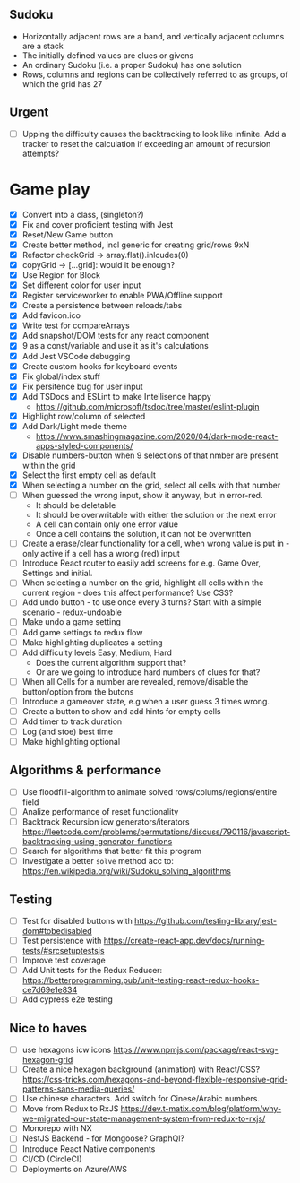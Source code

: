 ## Sudoku

-   Horizontally adjacent rows are a band, and vertically adjacent columns are a stack
-   The initially defined values are clues or givens
-   An ordinary Sudoku (i.e. a proper Sudoku) has one solution
-   Rows, columns and regions can be collectively referred to as groups, of which the grid has 27

## Urgent

-   [ ] Upping the difficulty causes the backtracking to look like infinite. Add a tracker to reset the calculation if exceeding an amount of recursion attempts?

# Game play

-   [x] Convert into a class, (singleton?)
-   [x] Fix and cover proficient testing with Jest
-   [x] Reset/New Game button
-   [x] Create better method, incl generic for creating grid/rows 9xN
-   [x] Refactor checkGrid -> array.flat().inlcudes(0)
-   [x] copyGrid -> [...grid]: would it be enough?
-   [x] Use Region for Block
-   [x] Set different color for user input
-   [x] Register serviceworker to enable PWA/Offline support
-   [x] Create a persistence between reloads/tabs
-   [x] Add favicon.ico
-   [x] Write test for compareArrays
-   [x] Add snapshot/DOM tests for any react component
-   [x] 9 as a const/variable and use it as it's calculations
-   [x] Add Jest VSCode debugging
-   [x] Create custom hooks for keyboard events
-   [x] Fix global/index stuff
-   [x] Fix persitence bug for user input
-   [x] Add TSDocs and ESLint to make Intellisence happy
    -   https://github.com/microsoft/tsdoc/tree/master/eslint-plugin
-   [x] Highlight row/column of selected
-   [x] Add Dark/Light mode theme
    -   https://www.smashingmagazine.com/2020/04/dark-mode-react-apps-styled-components/
-   [x] Disable numbers-button when 9 selections of that nmber are present within the grid
-   [x] Select the first empty cell as default
-   [x] When selecting a number on the grid, select all cells with that number
-   [ ] When guessed the wrong input, show it anyway, but in error-red.
    -   It should be deletable
    -   It should be overwritable with either the solution or the next error
    -   A cell can contain only one error value
    -   Once a cell contains the solution, it can not be overwritten
-   [ ] Create a erase/clear functionality for a cell, when wrong value is put in - only active if a cell has a wrong (red) input
-   [ ] Introduce React router to easily add screens for e.g. Game Over, Settings and initial.
-   [ ] When selecting a number on the grid, highlight all cells within the current region - does this affect performance? Use CSS?
-   [ ] Add undo button - to use once every 3 turns? Start with a simple scenario - redux-undoable
-   [ ] Make undo a game setting
-   [ ] Add game settings to redux flow
-   [ ] Make highlighting duplicates a setting
-   [ ] Add difficulty levels Easy, Medium, Hard
    -   Does the current algorithm support that?
    -   Or are we going to introduce hard numbers of clues for that?
-   [ ] When all Cells for a number are revealed, remove/disable the button/option from the butons
-   [ ] Introduce a gameover state, e.g when a user guess 3 times wrong.
-   [ ] Create a button to show and add hints for empty cells
-   [ ] Add timer to track duration
-   [ ] Log (and stoe) best time
-   [ ] Make highlighting optional

## Algorithms & performance

-   [ ] Use floodfill-algorithm to animate solved rows/colums/regions/entire field
-   [ ] Analize performance of reset functionality
-   [ ] Backtrack Recursion icw generators/iterators https://leetcode.com/problems/permutations/discuss/790116/javascript-backtracking-using-generator-functions
-   [ ] Search for algorithms that better fit this program
-   [ ] Investigate a better `solve` method acc to: https://en.wikipedia.org/wiki/Sudoku_solving_algorithms

## Testing

-   [ ] Test for disabled buttons with https://github.com/testing-library/jest-dom#tobedisabled
-   [ ] Test persistence with https://create-react-app.dev/docs/running-tests/#srcsetuptestsjs
-   [ ] Improve test coverage
-   [ ] Add Unit tests for the Redux Reducer: https://betterprogramming.pub/unit-testing-react-redux-hooks-ce7d69e1e834
-   [ ] Add cypress e2e testing

## Nice to haves

-   [ ] use hexagons icw icons https://www.npmjs.com/package/react-svg-hexagon-grid
-   [ ] Create a nice hexagon background (animation) with React/CSS? https://css-tricks.com/hexagons-and-beyond-flexible-responsive-grid-patterns-sans-media-queries/
-   [ ] Use chinese characters. Add switch for Cinese/Arabic numbers.
-   [ ] Move from Redux to RxJS https://dev.t-matix.com/blog/platform/why-we-migrated-our-state-management-system-from-redux-to-rxjs/
-   [ ] Monorepo with NX
-   [ ] NestJS Backend - for Mongoose? GraphQl?
-   [ ] Introduce React Native components
-   [ ] CI/CD (CircleCI)
-   [ ] Deployments on Azure/AWS
